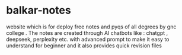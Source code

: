 # balkar-notes
website which is for deploy free notes and pyqs of all degrees by gnc college . The notes are created through AI chatbots like : chatgpt , deepseek, perplexity etc. with advanced prompt to make it easy to understand for beginner and it also provides quick revision files

